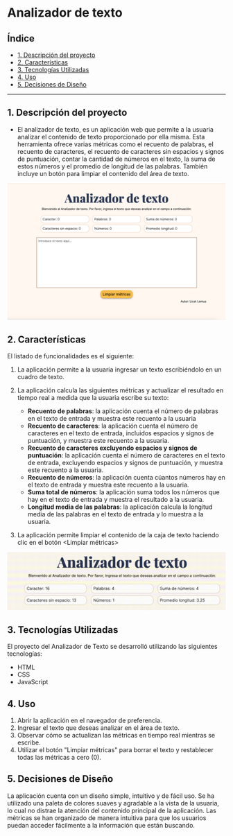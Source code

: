 # Analizador de texto

## Índice

* [1. Descripción del proyecto](#1-Descripción-del-proyecto)
* [2. Características](#2-Características)
* [3. Tecnologías Utilizadas](#3-Tecnologías-Utilizadas)
* [4. Uso](#4-Uso)
* [5. Decisiones de Diseño](#5-Decisiones-de-Diseño)

***

## 1. Descripción del proyecto

* El analizador de texto, es un aplicación web que permite a la usuaria analizar el contenido de texto proporcionado por ella misma. Esta herramienta ofrece varias métricas como el recuento de palabras, el recuento de caracteres, el recuento de caracteres sin espacios y signos de puntuación, contar la cantidad de números en el texto, la suma de estos números y el promedio de longitud de las palabras. También incluye un botón para limpiar el contenido del área de texto.

![vista del proyecto](images/app-proyecto.png)

## 2. Características

El listado de funcionalidades es el siguiente:

1. La aplicación permite a la usuaria ingresar un texto escribiéndolo en un cuadro de texto.

2. La aplicación calcula las siguientes métricas y actualizar el resultado en tiempo real a medida que la usuaria escribe su texto:

    - **Recuento de palabras**: la aplicación cuenta el número de
    palabras en el texto de entrada y muestra este recuento a la usuaria
    - **Recuento de caracteres**: la aplicación cuenta el número de
    caracteres en el texto de entrada, incluidos espacios y signos de
    puntuación, y muestra este recuento a la usuaria.
    - **Recuento de caracteres excluyendo espacios y signos de puntuación**:
    la aplicación cuenta el número de caracteres en el texto de
    entrada, excluyendo espacios y signos de puntuación, y muestra este recuento
    a la usuaria.
    - **Recuento de números**: la aplicación cuenta cúantos números hay en
    el texto de entrada y muestra este recuento a la usuaria.
    - **Suma total de números**: la aplicación suma todos los números que
    hay en el texto de entrada y muestra el resultado a la usuaria.
    - **Longitud media de las palabras**: la aplicación calcula la
    longitud media de las palabras en el texto de entrada y lo muestra a la usuaria.

3. La aplicación permite limpiar el contenido de la caja de texto haciendo clic en el botón <Limpiar métricas>

![metrics](images/metrics.gif)

## 3. Tecnologías Utilizadas

El proyecto del Analizador de Texto se desarrolló utilizando las siguientes tecnologías:

- HTML
- CSS
- JavaScript

## 4. Uso

1. Abrir la aplicación en el navegador de preferencia.
2. Ingresar el texto que deseas analizar en el área de texto.
3. Observar cómo se actualizan las métricas en tiempo real mientras se escribe.
4. Utilizar el botón "Limpiar métricas" para borrar el texto y restablecer todas las métricas a cero (0).

## 5. Decisiones de Diseño

La aplicación cuenta con un diseño simple, intuitivo y de fácil uso. Se ha utilizado una paleta de colores suaves y agradable a la vista de la usuaria, lo cual no distrae la atención del contenido principal de la aplicación. Las métricas se han organizado de manera intuitiva para que los usuarios puedan acceder fácilmente a la información que están buscando.

